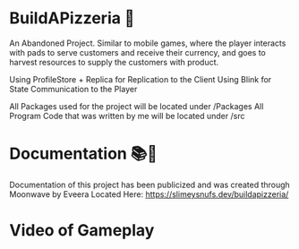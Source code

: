 # BuildAPizzeria 🍕
An Abandoned Project. Similar to mobile games, where the player interacts with pads to serve customers and receive their currency, and goes to harvest resources to supply the customers with product.

Using ProfileStore + Replica for Replication to the Client
Using Blink for State Communication to the Player

All Packages used for the project will be located under /Packages
All Program Code that was written by me will be located under /src

# Documentation 📚📑
Documentation of this project has been publicized and was created through Moonwave by Eveera 
Located Here: https://slimeysnufs.dev/buildapizzeria/

# Video of Gameplay
